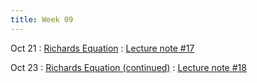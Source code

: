 ```yaml
---
title: Week 09
---
```


Oct 21
: [Richards Equation](https://boguoporousmedia.github.io/HWRS504-2025Fall/lecture/)
  : [Lecture note #17](https://boguoporousmedia.github.io/HWRS504-2025Fall/lecture/)

Oct 23
: [Richards Equation (continued)](https://boguoporousmedia.github.io/HWRS504-2025Fall/lecture/)
  : [Lecture note #18](https://boguoporousmedia.github.io/HWRS504-2025Fall/lecture/)